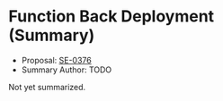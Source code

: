 # Function Back Deployment (Summary)

* Proposal: [SE-0376](https://github.com/apple/swift-evolution/blob/main/proposals/0376-function-back-deployment.md)
* Summary Author: TODO

Not yet summarized.
